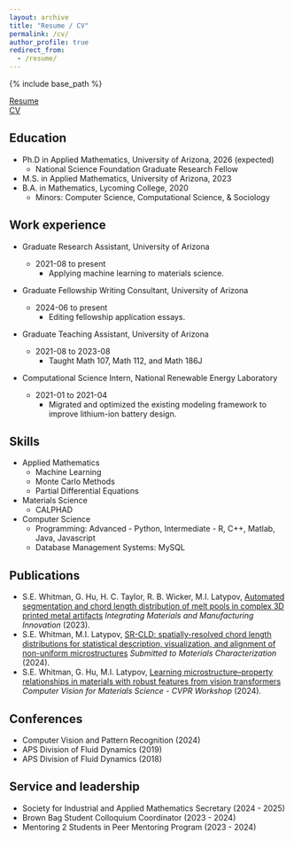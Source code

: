 ```yaml
---
layout: archive
title: "Resume / CV"
permalink: /cv/
author_profile: true
redirect_from:
  - /resume/
---
```


{% include base_path %}

[Resume](https://whishei.github.io/files/Whitman_Sheila_Resume.pdf)  
[CV](https://whishei.github.io/files/Whitman_Sheila_Resume.pdf)  

## Education
* Ph.D in Applied Mathematics, University of Arizona, 2026 (expected)
    * National Science Foundation Graduate Research Fellow
* M.S. in Applied Mathematics, University of Arizona, 2023
* B.A. in Mathematics, Lycoming College, 2020
    * Minors: Computer Science, Computational Science, & Sociology 

## Work experience
* Graduate Research Assistant, University of Arizona
  * 2021-08 to present
    * Applying machine learning to materials science.
 
* Graduate Fellowship Writing Consultant, University of Arizona
  * 2024-06 to present
    * Editing fellowship application essays. 

* Graduate Teaching Assistant, University of Arizona
  * 2021-08 to 2023-08
    * Taught Math 107, Math 112, and Math 186J

* Computational Science Intern, National Renewable Energy Laboratory
  * 2021-01 to 2021-04
    * Migrated and optimized the existing modeling framework to improve lithium-ion battery design.

## Skills
* Applied Mathematics
  * Machine Learning 
  * Monte Carlo Methods
  * Partial Differential Equations
* Materials Science
  * CALPHAD
* Computer Science
  * Programming: Advanced - Python, Intermediate - R, C++, Matlab, Java, Javascript
  * Database Management Systems: MySQL

## Publications
* S.E. Whitman, G. Hu, H. C. Taylor, R. B. Wicker, M.I. Latypov, [Automated segmentation and chord length distribution of melt pools in complex 3D printed metal artifacts](https://link.springer.com/article/10.1007/s40192-023-00329-z) *Integrating Materials and Manufacturing Innovation* (2023).
* S.E. Whitman, M.I. Latypov, [SR-CLD: spatially-resolved chord length distributions for statistical description, visualization, and alignment of non-uniform microstructures](https://arxiv.org/abs/2409.03729) *Submitted to Materials Characterization* (2024).
* S.E. Whitman, G. Hu, M.I. Latypov, [Learning microstructure–property relationships in materials with robust features from vision transformers](https://openaccess.thecvf.com/content/CVPR2024W/CV4MS/papers/Whitman_Learning_Microstructure--Property_Relationships_in_Materials_with_Robust_Features_from_Vision_CVPRW_2024_paper.pdf) *Computer Vision for Materials Science - CVPR Workshop* (2024).
  
## Conferences
* Computer Vision and Pattern Recognition (2024)
* APS Division of Fluid Dynamics (2019)
* APS Division of Fluid Dynamics (2018)
  
  
## Service and leadership
* Society for Industrial and Applied Mathematics Secretary (2024 - 2025)
* Brown Bag Student Colloquium Coordinator (2023 - 2024)
* Mentoring 2 Students in Peer Mentoring Program (2023 - 2024)
